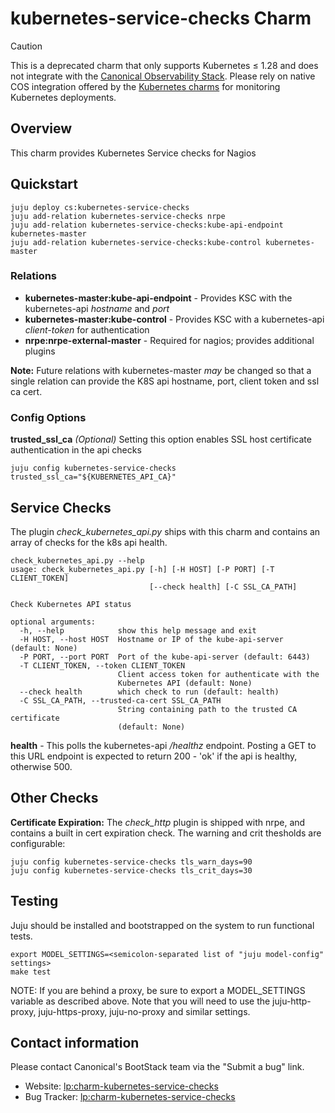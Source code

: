 # kubernetes-service-checks Charm

> [!CAUTION]
> This is a deprecated charm that only supports Kubernetes ≤ 1.28 and does not integrate with the [Canonical Observability Stack](https://github.com/canonical/cos-lite-bundle). Please rely on native COS integration offered by the [Kubernetes charms](https://charmhub.io/canonical-kubernetes) for monitoring Kubernetes deployments.

## Overview

This charm provides Kubernetes Service checks for Nagios

## Quickstart

```
juju deploy cs:kubernetes-service-checks
juju add-relation kubernetes-service-checks nrpe
juju add-relation kubernetes-service-checks:kube-api-endpoint kubernetes-master
juju add-relation kubernetes-service-checks:kube-control kubernetes-master
```

### Relations

* **kubernetes-master:kube-api-endpoint** - Provides KSC with the kubernetes-api *hostname* and *port*
* **kubernetes-master:kube-control** - Provides KSC with a kubernetes-api *client-token* for authentication
* **nrpe:nrpe-external-master** - Required for nagios; provides additional plugins

**Note:** Future relations with kubernetes-master *may* be changed so that a
single relation can provide the K8S api hostname, port, client token and ssl ca
cert.

### Config Options

**trusted_ssl_ca** *(Optional)* Setting this option enables SSL host
certificate authentication in the api checks

```
juju config kubernetes-service-checks trusted_ssl_ca="${KUBERNETES_API_CA}"
```

## Service Checks

The plugin *check_kubernetes_api.py* ships with this charm and contains an array of checks for the k8s api health.

```
check_kubernetes_api.py --help
usage: check_kubernetes_api.py [-h] [-H HOST] [-P PORT] [-T CLIENT_TOKEN]
                               [--check health] [-C SSL_CA_PATH]

Check Kubernetes API status

optional arguments:
  -h, --help            show this help message and exit
  -H HOST, --host HOST  Hostname or IP of the kube-api-server (default: None)
  -P PORT, --port PORT  Port of the kube-api-server (default: 6443)
  -T CLIENT_TOKEN, --token CLIENT_TOKEN
                        Client access token for authenticate with the
                        Kubernetes API (default: None)
  --check health        which check to run (default: health)
  -C SSL_CA_PATH, --trusted-ca-cert SSL_CA_PATH
                        String containing path to the trusted CA certificate
                        (default: None)

```

**health** - This polls the kubernetes-api */healthz* endpoint. Posting a GET to this URL endpoint is expected to
return 200 - 'ok' if the api is healthy, otherwise 500.

## Other Checks

**Certificate Expiration:** The *check_http* plugin is shipped with nrpe, and contains a built in cert expiration check. The warning and crit
thesholds are configurable:

```
juju config kubernetes-service-checks tls_warn_days=90
juju config kubernetes-service-checks tls_crit_days=30
```

## Testing

Juju should be installed and bootstrapped on the system to run functional tests.

```
export MODEL_SETTINGS=<semicolon-separated list of "juju model-config" settings>
make test
```

NOTE: If you are behind a proxy, be sure to export a MODEL_SETTINGS variable as
described above. Note that you will need to use the juju-http-proxy, juju-https-proxy, juju-no-proxy
and similar settings.

## Contact information

Please contact Canonical's BootStack team via the "Submit a bug" link.

- Website: [lp:charm-kubernetes-service-checks](https://launchpad.net/charm-kubernetes-service-checks)
- Bug Tracker: [lp:charm-kubernetes-service-checks](https://bugs.launchpad.net/charm-kubernetes-service-checks)
